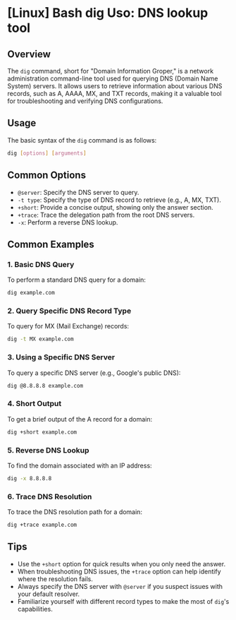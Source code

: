 # [Linux] Bash dig Uso: DNS lookup tool

## Overview
The `dig` command, short for "Domain Information Groper," is a network administration command-line tool used for querying DNS (Domain Name System) servers. It allows users to retrieve information about various DNS records, such as A, AAAA, MX, and TXT records, making it a valuable tool for troubleshooting and verifying DNS configurations.

## Usage
The basic syntax of the `dig` command is as follows:

```bash
dig [options] [arguments]
```

## Common Options
- `@server`: Specify the DNS server to query.
- `-t type`: Specify the type of DNS record to retrieve (e.g., A, MX, TXT).
- `+short`: Provide a concise output, showing only the answer section.
- `+trace`: Trace the delegation path from the root DNS servers.
- `-x`: Perform a reverse DNS lookup.

## Common Examples

### 1. Basic DNS Query
To perform a standard DNS query for a domain:

```bash
dig example.com
```

### 2. Query Specific DNS Record Type
To query for MX (Mail Exchange) records:

```bash
dig -t MX example.com
```

### 3. Using a Specific DNS Server
To query a specific DNS server (e.g., Google's public DNS):

```bash
dig @8.8.8.8 example.com
```

### 4. Short Output
To get a brief output of the A record for a domain:

```bash
dig +short example.com
```

### 5. Reverse DNS Lookup
To find the domain associated with an IP address:

```bash
dig -x 8.8.8.8
```

### 6. Trace DNS Resolution
To trace the DNS resolution path for a domain:

```bash
dig +trace example.com
```

## Tips
- Use the `+short` option for quick results when you only need the answer.
- When troubleshooting DNS issues, the `+trace` option can help identify where the resolution fails.
- Always specify the DNS server with `@server` if you suspect issues with your default resolver.
- Familiarize yourself with different record types to make the most of `dig`'s capabilities.